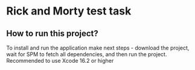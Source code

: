 # Rick and Morty test task


## How to run this project?

To install and run the application make next steps - download the project, wait for SPM to fetch all dependencies, and then run the project.
Recommended to use Xcode 16.2 or higher
